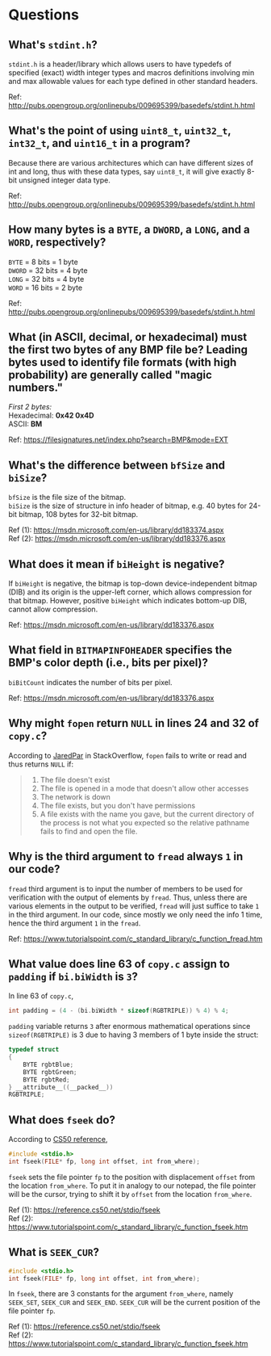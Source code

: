# Questions

## What's `stdint.h`?

`stdint.h` is a header/library which allows users to have typedefs of specified (exact) width integer types and macros definitions involving min and max allowable values for each type defined in other standard headers.

Ref: http://pubs.opengroup.org/onlinepubs/009695399/basedefs/stdint.h.html

## What's the point of using `uint8_t`, `uint32_t`, `int32_t`, and `uint16_t` in a program?

Because there are various architectures which can have different sizes of int and long, thus with these data types, say `uint8_t`, it will give exactly 8-bit unsigned integer data type.

Ref: http://pubs.opengroup.org/onlinepubs/009695399/basedefs/stdint.h.html

## How many bytes is a `BYTE`, a `DWORD`, a `LONG`, and a `WORD`, respectively?

`BYTE` = 8 bits = 1 byte <br>
`DWORD` = 32 bits = 4 byte <br>
`LONG` = 32 bits = 4 byte <br>
`WORD` = 16 bits = 2 byte

Ref: http://pubs.opengroup.org/onlinepubs/009695399/basedefs/stdint.h.html

## What (in ASCII, decimal, or hexadecimal) must the first two bytes of any BMP file be? Leading bytes used to identify file formats (with high probability) are generally called "magic numbers."

*First 2 bytes:*<br>
Hexadecimal: **0x42 0x4D**<br>
ASCII: **BM**

Ref: https://filesignatures.net/index.php?search=BMP&mode=EXT

## What's the difference between `bfSize` and `biSize`?

`bfSize` is the file size of the bitmap. <br>
`biSize` is the size of structure in info header of bitmap, e.g. 40 bytes for 24-bit bitmap, 108 bytes for 32-bit bitmap.

Ref (1): https://msdn.microsoft.com/en-us/library/dd183374.aspx<br>
Ref (2): https://msdn.microsoft.com/en-us/library/dd183376.aspx

## What does it mean if `biHeight` is negative?

If `biHeight` is negative, the bitmap is top-down device-independent bitmap (DIB) and its origin is the upper-left corner, which allows compression for that bitmap. However, positive `biHeight` which indicates bottom-up DIB, cannot allow compression.

Ref: https://msdn.microsoft.com/en-us/library/dd183376.aspx

## What field in `BITMAPINFOHEADER` specifies the BMP's color depth (i.e., bits per pixel)?

`biBitCount` indicates the number of bits per pixel.

Ref: https://msdn.microsoft.com/en-us/library/dd183376.aspx

## Why might `fopen` return `NULL` in lines 24 and 32 of `copy.c`?

According to [JaredPar](https://stackoverflow.com/a/5987842/9494932) in StackOverflow, `fopen` fails to write or read and thus returns `NULL` if:

> 1) The file doesn't exist
> 2) The file is opened in a mode that doesn't allow other accesses
> 3) The network is down
> 4) The file exists, but you don't have permissions
> 5) A file exists with the name you gave, but the current directory of the process is not what you expected so the relative pathname fails to find and open the file.

## Why is the third argument to `fread` always `1` in our code?

`fread` third argument is to input the number of members to be used for verification with the output of elements by `fread`. Thus, unless there are various elements in the output to be verified, `fread` will just suffice to take `1` in the third argument. In our code, since mostly we only need the info 1 time, hence the third argument `1` in the `fread`.

Ref: https://www.tutorialspoint.com/c_standard_library/c_function_fread.htm

## What value does line 63 of `copy.c` assign to `padding` if `bi.biWidth` is `3`?

In line 63 of `copy.c`,
```c
int padding = (4 - (bi.biWidth * sizeof(RGBTRIPLE)) % 4) % 4;
```
`padding` variable returns `3` after enormous mathematical operations since `sizeof(RGBTRIPLE)` is 3 due to having 3 members of 1 byte inside the struct:
```c
typedef struct
{
    BYTE rgbtBlue;
    BYTE rgbtGreen;
    BYTE rgbtRed;
} __attribute__((__packed__))
RGBTRIPLE;
```

## What does `fseek` do?

According to [CS50 reference](https://reference.cs50.net/stdio/fseek),
```c
#include <stdio.h>
int fseek(FILE* fp, long int offset, int from_where);
```
`fseek` sets the file pointer `fp` to the position with displacement `offset` from the location `from_where`. To put it in analogy to our notepad, the file pointer will be the cursor, trying to shift it by `offset` from the location `from_where`.

Ref (1): https://reference.cs50.net/stdio/fseek <br>
Ref (2): https://www.tutorialspoint.com/c_standard_library/c_function_fseek.htm

## What is `SEEK_CUR`?

```c
#include <stdio.h>
int fseek(FILE* fp, long int offset, int from_where);
```
In `fseek`, there are 3 constants for the argument `from_where`, namely `SEEK_SET`, `SEEK_CUR` and `SEEK_END`. `SEEK_CUR` will be the current position of the file pointer `fp`.

Ref (1): https://reference.cs50.net/stdio/fseek <br>
Ref (2): https://www.tutorialspoint.com/c_standard_library/c_function_fseek.htm
